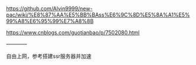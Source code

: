 https://github.com/Alvin9999/new-pac/wiki/%E8%87%AA%E5%BB%BAss%E6%9C%8D%E5%8A%A1%E5%99%A8%E6%95%99%E7%A8%8B

https://www.cnblogs.com/guotianbao/p/7502080.html

————

自由上网，参考搭建ssr服务器并加速

